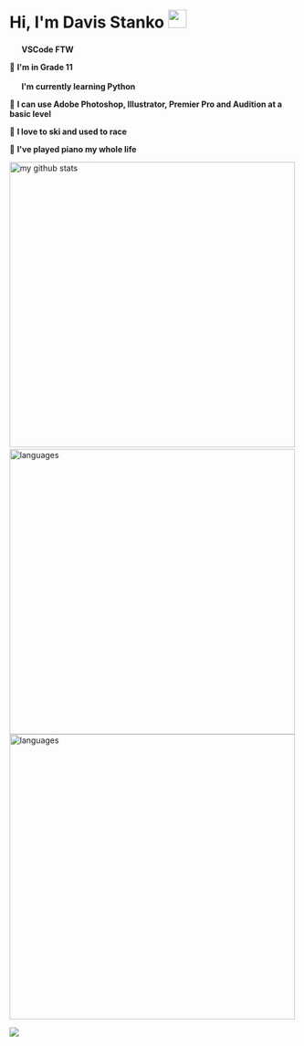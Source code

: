 # Hi, I'm Davis Stanko <img height="32" width="32" src="https://raw.githubusercontent.com/sciencepal/sciencepal/master/assets/Hi.gif" />

 <img height="17" width="17" src="https://simpleicons.org/icons/visualstudiocode.svg" /> **VSCode FTW**

🏫 **I'm in Grade 11**

 <img height="17" width="17" src="https://simpleicons.org/icons/python.svg" /> **I'm currently learning Python**
 
🎨 **I can use Adobe Photoshop, Illustrator, Premier Pro and Audition at a basic level**

🎿 **I love to ski and used to race**

🎹 **I've played piano my whole life**

<img src="https://github-readme-stats.vercel.app/api?username=davisstanko&show_icons=true&theme=dark" alt="my github stats" width="500"/>&nbsp; <img src="https://github-readme-stats.vercel.app/api/top-langs/?username=davisstanko&theme=dark" alt="languages" width="500">                      
<img src="https://spotify-github-profile.vercel.app/api/view?uid=dabfish2004&cover_image=true&theme=default" alt="languages" width="500">

![](https://hit.yhype.halp.im/github/profile?user_id=65086944)

